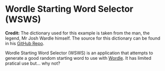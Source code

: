 # Wordle Starting Word Selector (WSWS)

**Credit:** The dictionary used for this example is taken from the man, the legend, Mr Josh Wardle himself. The source for this dictionary can be found in his [GitHub Repo](https://github.com/powerlanguage/word-lists/blob/master/word-list-raw.txt).

Wordle Starting Word Selector (WSWS) is an application that attempts to generate a good random starting word to use with [Wordle](https://www.powerlanguage.co.uk/wordle/). It has limited pratical use but... why not?
